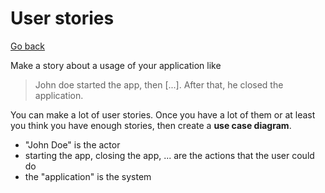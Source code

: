 # User stories

[Go back](..)

Make a story about a usage of your application like

> John doe started the app, then [...].
> After that, he closed the application.

You can make a lot of user stories.
Once you have a lot of them or at least you think you have
enough stories, then create a **use case diagram**.

* "John Doe" is the actor
* starting the app, closing the app, ...
  are the actions that the user could do
* the "application" is the system